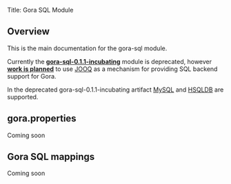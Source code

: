 Title: Gora SQL Module

## Overview
This is the main documentation for the gora-sql module. 

Currently the <a href="http://search.maven.org/#artifactdetails|org.apache.gora|gora-sql|0.1.1-incubating|jar"><b>gora-sql-0.1.1-incubating</b></a> 
module is deprecated, however <a href="https://issues.apache.org/jira/browse/GORA-86‎"><b>work is planned</b></a> 
to use <a href="http://jooq.org">JOOQ</a> as a mechanism for providing SQL backend support for Gora. 

In the deprecated gora-sql-0.1.1-incubating artifact [MySQL](htp://www.mysql.com) and [HSQLDB](http://www.hsqldb.org) are supported.

## gora.properties
Coming soon

## Gora SQL mappings
Coming soon
